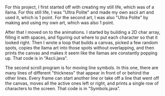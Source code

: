 For this project, I first started off with creating my still life, which was of a llama. For this still life, I was "Ultra Polite" and made my own ascii art and used it, which is 1 point. For the second art, I was also "Ultra Polite" by making and using my own art, which was also 1 point.

After that I moved on to the animations. I started by building a 2D char array, filling it with spaces, and figuring out where to put each character so that it looked right. Then I wrote a loop that builds a canvas, picked a few random spots, copies the llama art into those spots without overlapping, and then prints the canvas and makes it seem like the llamas are constantly popping up. That code is in "Ascii.java".

The second scroll program is for moving line symbols. In this one, there are many lines of different "thickness" that appear in front of or behind the other lines. Every frame can start another line or take off a line that went off the canvas, moves all the active ones left or right, and prints a single row of characters to the screen. That code is in "Symbols.java".
